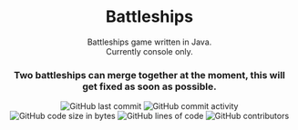 <!--<div align="center">
  <img src="" alt="Battleships" width="128" height="128">
</div>-->

<h1 align="center">
  Battleships
</h1>

<p align="center">
    Battleships game written in Java.<br>
    Currently console only.
</p>

<h3 align="center">
    Two battleships can merge together at the moment, this will get fixed as soon as possible.
</h3>

<div align="center">
    <img src="https://img.shields.io/github/last-commit/Matejko06/Battleships" alt="GitHub last commit"/>
    <img src="https://img.shields.io/github/commit-activity/w/Matejko06/Battleships" alt="GitHub commit activity"/>
    <br>
    <img src="https://img.shields.io/github/languages/code-size/Matejko06/Battleships" alt="GitHub code size in bytes"/>
    <img src="https://tokei.rs/b1/github/Matejko06/Battleships" alt="GitHub lines of code"/>
    <img src="https://img.shields.io/github/contributors/Matejko06/Battleships" alt="GitHub contributors"/>
</div>
